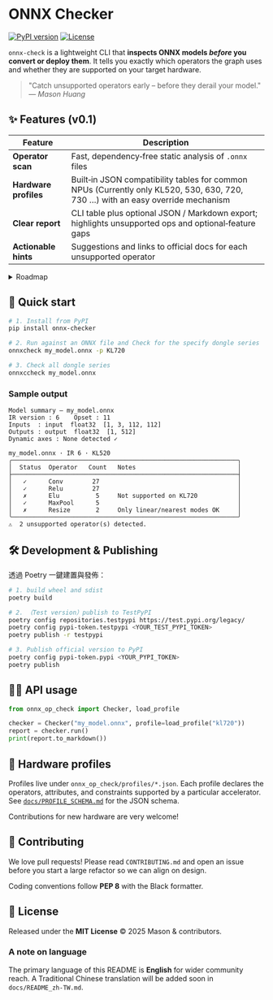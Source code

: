# ONNX Checker

[![PyPI version]][pypi-url] [![License]][license-url]

`onnx-check` is a lightweight CLI that **inspects ONNX models *before* you convert or deploy them**. It tells you exactly which operators the graph uses and whether they are supported on your target hardware.

> "Catch unsupported operators early – before they derail your model."
> — *Mason Huang*

## ✨ Features (v0.1)

| Feature               | Description                                                                                                                           |
| --------------------- | ------------------------------------------------------------------------------------------------------------------------------------- |
| **Operator scan**     | Fast, dependency‑free static analysis of `.onnx` files                                                                                |
| **Hardware profiles** | Built‑in JSON compatibility tables for common NPUs (Currently only KL520, 530, 630, 720, 730 …) with an easy override mechanism |
| **Clear report**      | CLI table plus optional JSON / Markdown export; highlights unsupported ops and optional‑feature gaps                                  |
| **Actionable hints**  | Suggestions and links to official docs for each unsupported operator                                                                  |

<details>
<summary>Roadmap</summary>

| Milestone | Planned                                  | Notes                                                    |
| --------- | ---------------------------------------- | -------------------------------------------------------- |
| **0.2**   | Markdown/JSON report templates           | Nice for CI bots                                         |
| **0.3**   | Model slimming (`--prune`, `--quantize`) | Reduce model size before flashing                        |
| **0.4**   | Automatic op replacement (`--replace`)   | Swap unsupported ops for functionally‑equivalent kernels |
| **0.5**   | Interactive web viewer (`onnx-op-view`)  | Drag‑and‑drop visualiser                                 |

</details>


## 🚀 Quick start

```bash
# 1. Install from PyPI
pip install onnx-checker

# 2. Run against an ONNX file and Check for the specify dongle series
onnxcheck my_model.onnx -p KL720

# 3. Check all dongle series
onnxccheck my_model.onnx
```


### Sample output

```
Model summary – my_model.onnx
IR version : 6    Opset : 11
Inputs  : input  float32  [1, 3, 112, 112]
Outputs : output  float32  [1, 512]
Dynamic axes : None detected ✓

my_model.onnx · IR 6 · KL520
╭──────────────────────────────────────────────────────────────╮
│  Status  Operator   Count   Notes                            │
├──────────────────────────────────────────────────────────────┤
│   ✓      Conv        27                                      │
│   ✓      Relu        27                                      │
│   ✗      Elu          5     Not supported on KL720           │
│   ✓      MaxPool      5                                      │
│   ✗      Resize       2     Only linear/nearest modes OK     │
╰──────────────────────────────────────────────────────────────╯
⚠  2 unsupported operator(s) detected.
```

## 🛠️ Development & Publishing

透過 Poetry 一鍵建置與發佈：

```bash
# 1. build wheel and sdist
poetry build

# 2. （Test version）publish to TestPyPI
poetry config repositories.testpypi https://test.pypi.org/legacy/
poetry config pypi-token.testpypi <YOUR_TEST_PYPI_TOKEN>
poetry publish -r testpypi

# 3. Publish official version to PyPI
poetry config pypi-token.pypi <YOUR_PYPI_TOKEN>
poetry publish
```

## 🧑‍💻 API usage

```python
from onnx_op_check import Checker, load_profile

checker = Checker("my_model.onnx", profile=load_profile("kl720"))
report = checker.run()
print(report.to_markdown())
```


## 📖 Hardware profiles

Profiles live under `onnx_op_check/profiles/*.json`.
Each profile declares the operators, attributes, and constraints supported by a particular accelerator.
See [`docs/PROFILE_SCHEMA.md`](docs/PROFILE_SCHEMA.md) for the JSON schema.

Contributions for new hardware are very welcome!

## 🤝 Contributing

We love pull requests! Please read `CONTRIBUTING.md` and open an issue before you start a large refactor so we can align on design.

Coding conventions follow **PEP 8** with the Black formatter.

## 📜 License

Released under the **MIT License** © 2025 Mason & contributors.

### A note on language

The primary language of this README is **English** for wider community reach.  A Traditional Chinese translation will be added soon in `docs/README_zh-TW.md`.


[PyPI version]: https://img.shields.io/pypi/v/onnx-checker
[pypi-url]: https://pypi.org/project/onnx-checker
[Build status]: https://img.shields.io/github/actions/workflow/status/HuangMason320/onnx-checker/ci.yml?branch=main
[ci-url]: https://github.com/HuangMason320/onnx-checker/actions
[License]: https://img.shields.io/github/license/HuangMason320/onnx-checker
[license-url]: https://pypi.org/project/onnx-checker/
